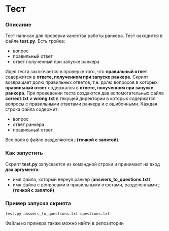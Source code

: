# Тест

### Описание
Тест написан для проверки качества работы ранкера. Тест находится в файле __test.py__. Есть тройка: 
* вопрос
* правильный ответ
* ответ полученный при запуске ранкера

Идея теста заключается в проверке того, что __правильный ответ__ содержится в __ответе, полученном при запуске ранкера__. Скрипт возвращает долю правильных ответов, т.е. долю вопросов в которых __правильный ответ__ содержался в __ответе, полученном при запуске ранкера__. 
При проведении теста создаются два вспомогательных файла __correct.txt__ и __wrong.txt__ в текущей директории в которых содержатся вопросы с правильными ответами ранкера и с ошибочными.
Каждая строка файла содержит:
* вопрос
* ответ ранкера
* правильный ответ

Все поля в файле разделяются __; (точкой с запятой)__.

### Как запустить
Скрипт __test.py__ запускается из командной строки и принимает на вход __два аргумента__:
* имя файла, который вернул ранкер (__answers_to_questions.txt__)
* имя файла с вопросами и правильными ответами, разделенными __; (точкой с запятой)__

### Пример запуска скрипта
```
test.py answers_to_questions.txt questions.txt
```
Файлы из примера также можно найти в репозитории